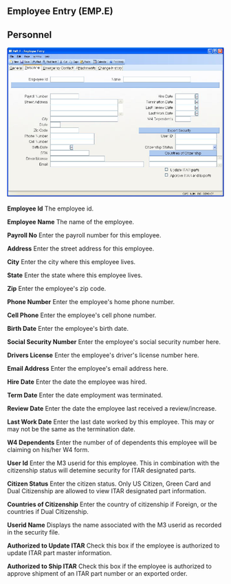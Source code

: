 ##  Employee Entry (EMP.E)

<PageHeader />

##  Personnel

![](./EMP-E-2.jpg)

**Employee Id** The employee id.  
  
**Employee Name** The name of the employee.  
  
**Payroll No** Enter the payroll number for this employee.  
  
**Address** Enter the street address for this employee.  
  
**City** Enter the city where this employee lives.  
  
**State** Enter the state where this employee lives.  
  
**Zip** Enter the employee's zip code.  
  
**Phone Number** Enter the employee's home phone number.  
  
**Cell Phone** Enter the employee's cell phone number.  
  
**Birth Date** Enter the employee's birth date.  
  
**Social Security Number** Enter the employee's social security number here.  
  
**Drivers License** Enter the employee's driver's license number here.  
  
**Email Address** Enter the employee's email address here.  
  
**Hire Date** Enter the date the employee was hired.  
  
**Term Date** Enter the date employment was terminated.  
  
**Review Date** Enter the date the employee last received a review/increase.  
  
**Last Work Date** Enter the last date worked by this employee. This may or
may not be the same as the termination date.  
  
**W4 Dependents** Enter the number of of dependents this employee will be
claiming on his/her W4 form.  
  
**User Id** Enter the M3 userid for this employee. This in combination with
the citizenship status will detemine security for ITAR designated parts.  
  
**Citizen Status** Enter the citizen status. Only US Citizen, Green Card and
Dual Citizenship are allowed to view ITAR designated part information.  
  
**Countries of Citizenship** Enter the country of citizenship if Foreign, or
the countries if Dual Citizenship.  
  
**Userid Name** Displays the name associated with the M3 userid as recorded in
the security file.  
  
**Authorized to Update ITAR** Check this box if the employee is authorized to
update ITAR part master information.  
  
**Authorized to Ship ITAR** Check this box if the employee is authorized to
approve shipment of an ITAR part number or an exported order.  
  
  
<badge text= "Version 8.10.57" vertical="middle" />

<PageFooter />
